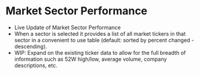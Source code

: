 # Market Sector Performance

* Live Update of Market Sector Performance
* When a sector is selected it provides a list of all market tickers in that sector in a convenient to use table (default: sorted by percent changed - descending).
* WIP: Expand on the existing ticker data to allow for the full breadth of information such as 52W high/low, average volume, company descriptions, etc.
